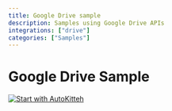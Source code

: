 ```yaml
---
title: Google Drive sample
description: Samples using Google Drive APIs
integrations: ["drive"]
categories: ["Samples"]
---
```


# Google Drive Sample

[![Start with AutoKitteh](https://autokitteh.com/assets/autokitteh-badge.svg)](https://app.autokitteh.cloud/template?name=samples/google/drive)

